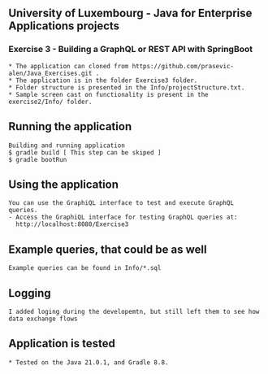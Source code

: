## University of Luxembourg - Java for Enterprise Applications projects

### Exercise 3 - Building a GraphQL or REST API with SpringBoot
    * The application can cloned from https://github.com/prasevic-alen/Java_Exercises.git .
    * The application is in the folder Exercise3 folder.
    * Folder structure is presented in the Info/projectStructure.txt.
    * Sample screen cast on functionality is present in the exercise2/Info/ folder.


## Running the application

    Building and running application
    $ gradle build [ This step can be skiped ]
    $ gradle bootRun

## Using the application
    You can use the GraphiQL interface to test and execute GraphQL queries.
    - Access the GraphiQL interface for testing GraphQL queries at:
      http://localhost:8080/Exercise3

## Example queries, that could be as well
    Example queries can be found in Info/*.sql

## Logging
    I added loging during the developemtn, but still left them to see how data exchange flows
    
## Application is tested
    * Tested on the Java 21.0.1, and Gradle 8.8.

